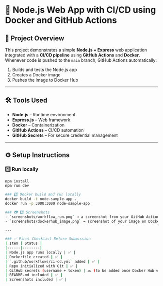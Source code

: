 # 🚀 Node.js Web App with CI/CD using Docker and GitHub Actions

## 🧩 Project Overview
This project demonstrates a simple **Node.js + Express** web application integrated with a **CI/CD pipeline** using **GitHub Actions** and **Docker**.  
Whenever code is pushed to the `main` branch, GitHub Actions automatically:
1. Builds and tests the Node.js app
2. Creates a Docker image
3. Pushes the image to Docker Hub

---

## 🛠️ Tools Used
- **Node.js** – Runtime environment
- **Express.js** – Web framework
- **Docker** – Containerization
- **GitHub Actions** – CI/CD automation
- **GitHub Secrets** – For secure credential management

---

## ⚙️ Setup Instructions

### 1️⃣ Run locally
```bash
npm install
npm run dev

### 2️⃣ Docker build and run locally
docker build -t node-sample-app .
docker run -p 3000:3000 node-sample-app

### 📷 3️⃣ Screenshots
- `screenshots/workflow_run.png` → a screenshot from your GitHub Actions “workflow run” page  
- `screenshots/dockerhub_image.png` → screenshot of your image on Docker Hub  

---

### ✅ Final Checklist Before Submission
| Item | Status |
|------|--------|
| Node.js app runs locally | ✅ |
| Dockerfile created | ✅ |
| `.github/workflows/ci-cd.yml` added | ✅ |
| Repo initialized with Git | ✅ |
| GitHub secrets (username + token) | 🔜 (to be added once Docker Hub works) |
| README.md included | ✅ |
| Screenshots included | ✅ |
